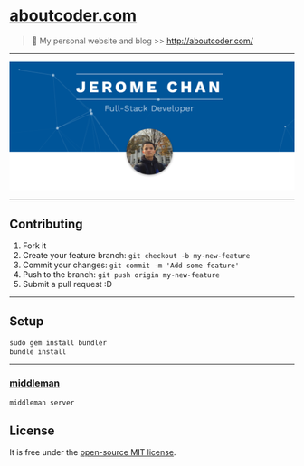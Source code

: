 # [aboutcoder.com](http://aboutcoder.com/) #

> :gem: My personal website and blog >> http://aboutcoder.com/

---

![aboutcoder.com!](/aboutcoder.com.png)

---

## Contributing ##

1. Fork it
2. Create your feature branch: `git checkout -b my-new-feature`
3. Commit your changes: `git commit -m 'Add some feature'`
4. Push to the branch: `git push origin my-new-feature`
5. Submit a pull request :D

---

## Setup ##

```
sudo gem install bundler
bundle install
```

---

### [middleman](https://middlemanapp.com/) ###

```
middleman server
```

## License ##

It is free under the [open-source MIT license](/LICENSE).
